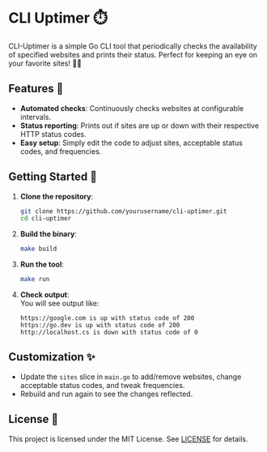 # CLI Uptimer ⏱️

CLI-Uptimer is a simple Go CLI tool that periodically checks the availability of specified websites and prints their status. Perfect for keeping an eye on your favorite sites! 🕵️‍♀️

## Features 🌟
- **Automated checks**: Continuously checks websites at configurable intervals.
- **Status reporting**: Prints out if sites are up or down with their respective HTTP status codes.
- **Easy setup**: Simply edit the code to adjust sites, acceptable status codes, and frequencies.

## Getting Started 🚀
1. **Clone the repository**:
   ```bash
   git clone https://github.com/yourusername/cli-uptimer.git
   cd cli-uptimer
   ```
   
2. **Build the binary**:
   ```bash
   make build
   ```
   
3. **Run the tool**:
   ```bash
   make run
   ```
   
4. **Check output**:  
   You will see output like:
   ```
   https://google.com is up with status code of 200
   https://go.dev is up with status code of 200
   http://localhost.cs is down with status code of 0
   ```
   
## Customization ✨
- Update the `sites` slice in `main.go` to add/remove websites, change acceptable status codes, and tweak frequencies.
- Rebuild and run again to see the changes reflected.

## License 📜
This project is licensed under the MIT License. See [LICENSE](LICENSE) for details.